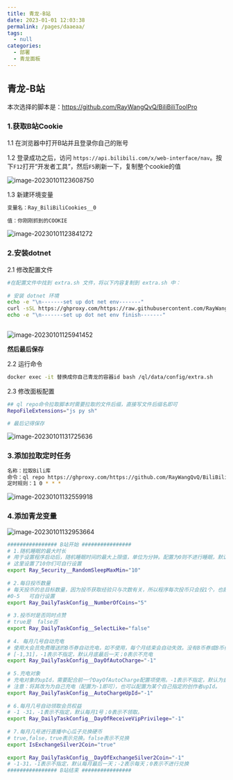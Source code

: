 ```yaml
---
title: 青龙-B站
date: 2023-01-01 12:03:38
permalink: /pages/daaeaa/
tags: 
  - null
categories: 
  - 部署
  - 青龙面板
---
```


## 青龙-B站

本次选择的脚本是：https://github.com/RayWangQvQ/BiliBiliToolPro

### 1.获取B站Cookie

1.1 在浏览器中打开B站并且登录你自己的账号

1.2 登录成功之后，访问 `https://api.bilibili.com/x/web-interface/nav`。按下`F12`打开“开发者工具”，然后`F5`刷新一下，复制整个cookie的值

![image-20230101123608750](https://cdn.staticaly.com/gh/M1sury/image-store@master/image-20230101123608750.png)

1.3 新建环境变量

```bash
变量名：Ray_BiliBiliCookies__0
 
值：你刚刚抓到的COOKIE
```

![image-20230101123841272](https://cdn.staticaly.com/gh/M1sury/image-store@master/image-20230101123841272.png)

### 2.安装dotnet

2.1 修改配置文件

```bash
#在配置文件中找到 extra.sh 文件，将以下内容复制到 extra.sh 中：
 
# 安装 dotnet 环境
echo -e "\n-------set up dot net env-------"
curl -sSL https://ghproxy.com/https://raw.githubusercontent.com/RayWangQvQ/BiliBiliToolPro/main/qinglong/ray-dotnet-install.sh | bash /dev/stdin --no-official
echo -e "\n-------set up dot net env finish-------"
 
```

![image-20230101125941452](https://cdn.staticaly.com/gh/M1sury/image-store@master/image-20230101125941452.png)

**然后最后保存**

2.2 运行命令

```bash
docker exec -it 替换成你自己青龙的容器id bash /ql/data/config/extra.sh
```

2.3 修改面板配置

```bash
## ql repo命令拉取脚本时需要拉取的文件后缀，直接写文件后缀名即可
RepoFileExtensions="js py sh"

# 最后记得保存
```

![image-20230101131725636](https://cdn.staticaly.com/gh/M1sury/image-store@master/image-20230101131725636.png)

### 3.添加拉取定时任务

```bash
名称：拉取Bili库
命令：ql repo https://ghproxy.com/https://github.com/RayWangQvQ/BiliBiliToolPro.git "bili_task_"
定时规则：1 0 * * *   
```

![image-20230101132559918](https://cdn.staticaly.com/gh/M1sury/image-store@master/image-20230101132559918.png)

### 4.添加青龙变量

![image-20230101132953664](https://cdn.staticaly.com/gh/M1sury/image-store@master/image-20230101132953664.png)

```bash
################ B站开始 ################
# 1.随机睡眠的最大时长
# 用于设置程序启动后，随机睡眠时间的最大上限值，单位为分钟。配置为0则不进行睡眠，默认20
# 这里设置了10你们可自行设置
export Ray_Security__RandomSleepMaxMin="10"
 
# 2.每日投币数量
# 每天投币的总目标数量，因为投币获取经验只与次数有关，所以程序每次投币只会投1个，也就是说该配置也表示每日投币次数。默认5
#0-5   可自行设置
export Ray_DailyTaskConfig__NumberOfCoins="5"
 
# 3.投币时是否同时点赞
# true是  false否
export Ray_DailyTaskConfig__SelectLike="false"
 
# 4. 每月几号自动充电
# 使用大会员免费赠送的B币券自动充电，如不使用，每个月结束会自动失效。没有B币券或B币券余额不足2，不会进行充电。
# [-1,31]，-1表示不指定，默认月底最后一天；0表示不充电
export Ray_DailyTaskConfig__DayOfAutoCharge="-1"
 
# 5.充电对象
# 充电对象的upId，需要配合前一个DayOfAutoCharge配置项使用。-1表示不指定，默认为自己充电；其他Id则会尝试为配置的UpId充电。
# 注意：将其改为为自己充电（配置为-1即可），也可以配置为某个自己指定的创作者upId。
export Ray_DailyTaskConfig__AutoChargeUpId="-1"
 
# 6.每月几号自动领取会员权益
# -1 -31，-1表示不指定，默认每月1号；0表示不领取。
export Ray_DailyTaskConfig__DayOfReceiveVipPrivilege="-1"
 
# 7.每月几号进行直播中心瓜子兑换硬币
# true,false，true表示兑换。false表示不兑换
export IsExchangeSilver2Coin="true"
 
export Ray_DailyTaskConfig__DayOfExchangeSilver2Coin="-1"
# -1-31，-1表示不指定，默认每月最后一天；-2表示每天；0表示不进行兑换
################ B站结束 ################
```


